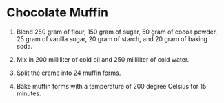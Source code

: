 Chocolate Muffin
================

1. Blend 250 gram of flour, 150 gram of sugar, 50 gram of cocoa powder, 25 gram of vanilla sugar, 20 gram of starch, and 20 gram of baking soda.

2. Mix in 200 milliliter of cold oil and 250 milliliter of cold water.

3. Split the creme into 24 muffin forms.

4. Bake muffin forms with a temperature of 200 degree Celsius for 15 minutes.

